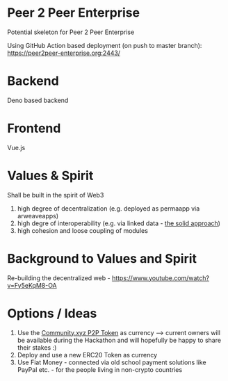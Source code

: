# Peer 2 Peer Enterprise
Potential skeleton for Peer 2 Peer Enterprise  

Using GitHub Action based deployment (on push to master branch):
https://peer2peer-enterprise.org:2443/ 


# Backend 
Deno based backend

# Frontend
Vue.js

# Values & Spirit
Shall be built in the spirit of Web3  
1. high degree of decentralization (e.g. deployed as permaapp via arweaveapps)  
2. high degre of interoperability (e.g. via linked data - [the solid approach](https://www.youtube.com/watch?v=Fy5eKqM8-OA))  
3. high cohesion and loose coupling of modules  

# Background to Values and Spirit
Re-building the decentralized web - https://www.youtube.com/watch?v=Fy5eKqM8-OA 
 
# Options / Ideas
1. Use the [Community.xyz P2P Token](https://community.xyz/#vyDjA2UggLj12tcFR-lKAo1kKaZyNeAM2twEJ62xkco/tokens) as currency --> current owners will be available during the Hackathon and will hopefully be happy to share their stakes :) 
2. Deploy and use a new ERC20 Token as currency
3. Use Fiat Money - connected via old school payment solutions like PayPal etc. - for the people living in non-crypto countries 




